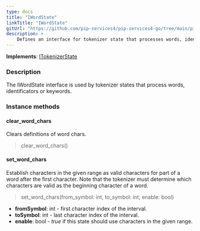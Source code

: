 ```yaml
---
type: docs
title: "IWordState"
linkTitle: "IWordState"
gitUrl: "https://github.com/pip-services4/pip-services4-go/tree/main/pip-services4-expressions-go"
description: > 
    Defines an interface for tokenizer state that processes words, identificators or keywords
---
```


**Implements**: [ITokenizerState](../itokenizer_state)

### Description
The IWordState interface is used by tokenizer states that process words, identificators or keywords.

### Instance methods

#### clear_word_chars
Clears definitions of word chars.

> clear_word_chars()


#### set_word_chars
Establish characters in the given range as valid characters for part of a word after
the first character. Note that the tokenizer must determine which characters are valid
as the beginning character of a word.

> set_word_chars(from_symbol: int, to_symbol: int, enable: bool)

- **fromSymbol**: int - first character index of the interval.
- **toSymbol**: int - last character index of the interval.
- **enable**: bool - *true* if this state should use characters in the given range.

